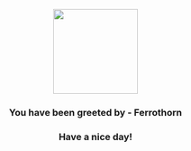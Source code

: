 <p align="center">
            <img src="https://raw.githubusercontent.com/PokeAPI/sprites/master/sprites/pokemon/598.png" width="150" height="150">
          </p>
          <h3 align="center">You have been greeted by - <b>Ferrothorn</b></h3>
          <h3 align="center">Have a nice day!</h3>
        
